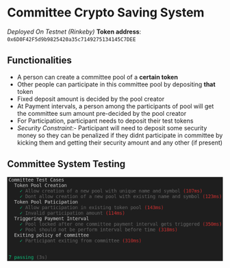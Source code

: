 # Committee Crypto Saving System

_Deployed On Testnet (Rinkeby)_
**Token address**: ```0x6D0F42F5d9b9825420a35c7149275134145C7DEE```

## Functionalities

- A person can create a committee pool of a **certain token**
- Other people can participate in this committee pool by depositing **that** token
- Fixed deposit amount is decided by the pool creator
- At Payment intervals, a person among the participants of pool will get the committee sum amount pre-decided by the pool creator
- For Participation, participant needs to deposit their test tokens
- _Security Constraint_:- Participant will need to deposit some security money so they can be penalized if they didnt participate in committee by kicking them and getting their security amount and any other (if present)

## Committee System Testing

![Test Cases](TestCases.png)